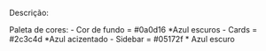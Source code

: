 <!-- Sky -->

Descrição:





Paleta de cores: 
    - Cor de fundo = #0a0d16 *Azul escuros
    - Cards = #2c3c4d *Azul acizentado
    - Sidebar = #05172f * Azul escuro 